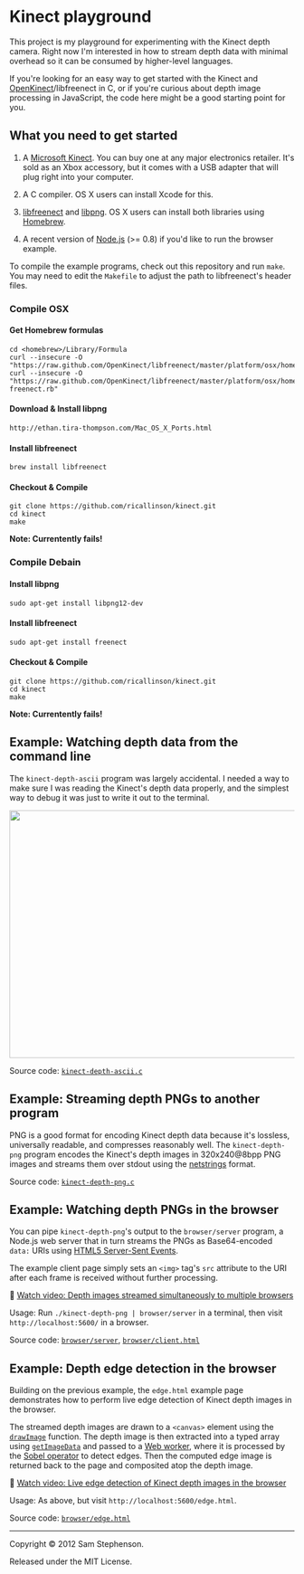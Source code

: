 # Kinect playground

This project is my playground for experimenting with the Kinect depth
camera. Right now I'm interested in how to stream depth data with
minimal overhead so it can be consumed by higher-level languages.

If you're looking for an easy way to get started with the Kinect and
[OpenKinect](http://openkinect.org/)/libfreenect in C, or if you're
curious about depth image processing in JavaScript, the code here
might be a good starting point for you.


## What you need to get started

1. A [Microsoft Kinect](http://www.xbox.com/KINECT). You can buy one
at any major electronics retailer. It's sold as an Xbox accessory, but
it comes with a USB adapter that will plug right into your computer.

2. A C compiler. OS X users can install Xcode for this.

3. [libfreenect](https://github.com/OpenKinect/libfreenect) and
[libpng](http://www.libpng.org/). OS X users can install both
libraries using [Homebrew](http://mxcl.github.com/homebrew/).

4. A recent version of [Node.js](http://nodejs.org/) (>= 0.8) if you'd
like to run the browser example.

To compile the example programs, check out this repository and run
`make`. You may need to edit the `Makefile` to adjust the path to
libfreenect's header files.

### Compile OSX
    
#### Get Homebrew formulas

    cd <homebrew>/Library/Formula
    curl --insecure -O "https://raw.github.com/OpenKinect/libfreenect/master/platform/osx/homebrew/libfreenect.rb"
    curl --insecure -O "https://raw.github.com/OpenKinect/libfreenect/master/platform/osx/homebrew/libusb-freenect.rb"

#### Download & Install libpng

    http://ethan.tira-thompson.com/Mac_OS_X_Ports.html

#### Install libfreenect

    brew install libfreenect

#### Checkout & Compile

    git clone https://github.com/ricallinson/kinect.git
    cd kinect
    make

__Note: Currentently fails!__

### Compile Debain

#### Install libpng

    sudo apt-get install libpng12-dev

#### Install libfreenect

    sudo apt-get install freenect

#### Checkout & Compile

    git clone https://github.com/ricallinson/kinect.git
    cd kinect
    make

__Note: Currentently fails!__

## Example: Watching depth data from the command line

The `kinect-depth-ascii` program was largely accidental. I needed a
way to make sure I was reading the Kinect's depth data properly, and
the simplest way to debug it was just to write it out to the
terminal.

<img src="http://i.sstephenson.us/ascii_kinect.gif" width="570" height="438">

Source code:
[`kinect-depth-ascii.c`](https://github.com/sstephenson/kinect/blob/master/kinect-depth-ascii.c)


## Example: Streaming depth PNGs to another program

PNG is a good format for encoding Kinect depth data because it's
lossless, universally readable, and compresses reasonably well. The
`kinect-depth-png` program encodes the Kinect's depth images in
320x240@8bpp PNG images and streams them over stdout using the
[netstrings](http://cr.yp.to/proto/netstrings.txt) format.

Source code:
[`kinect-depth-png.c`](https://github.com/sstephenson/kinect/blob/master/kinect-depth-png.c)


## Example: Watching depth PNGs in the browser

You can pipe `kinect-depth-png`'s output to the `browser/server`
program, a Node.js web server that in turn streams the PNGs as
Base64-encoded `data:` URIs using  [HTML5 Server-Sent
Events](http://www.w3.org/TR/eventsource/).

The example client page simply sets an `<img>` tag's `src` attribute
to the URI after each frame is received without further processing.

:movie_camera: [Watch video: Depth images streamed simultaneously to
multiple browsers](http://f.cl.ly/items/1z1R100K1O3R2I1I3F43/kinect%20png%20stream.mov)

Usage: Run `./kinect-depth-png | browser/server` in a terminal, then
visit `http://localhost:5600/` in a browser.

Source code:
[`browser/server`](https://github.com/sstephenson/kinect/blob/master/browser/server),
[`browser/client.html`](https://github.com/sstephenson/kinect/blob/master/browser/client.html)


## Example: Depth edge detection in the browser

Building on the previous example, the `edge.html` example page
demonstrates how to perform live edge detection of Kinect depth images
in the browser.

The streamed depth images are drawn to a `<canvas>` element using the
[`drawImage`](http://www.whatwg.org/specs/web-apps/current-work/multipage/the-canvas-element.html#dom-context-2d-drawimage)
function. The depth image is then extracted into a typed array using
[`getImageData`](http://www.whatwg.org/specs/web-apps/current-work/multipage/the-canvas-element.html#dom-context-2d-getimagedata)
and passed to a [Web
worker](http://www.whatwg.org/specs/web-apps/current-work/multipage/workers.html),
where it is processed by the [Sobel
operator](http://en.wikipedia.org/wiki/Sobel_operator) to detect
edges. Then the computed edge image is returned back to the page and
composited atop the depth image.

:movie_camera: [Watch video: Live edge detection of Kinect depth
images in the browser](http://f.cl.ly/items/3N21382j1Z1u2K2U3V1x/kinect%20edge%20detection.mov)

Usage: As above, but visit `http://localhost:5600/edge.html`.

Source code:
[`browser/edge.html`](https://github.com/sstephenson/kinect/blob/master/browser/edge.html)


-----

Copyright &copy; 2012 Sam Stephenson.

Released under the MIT License.
